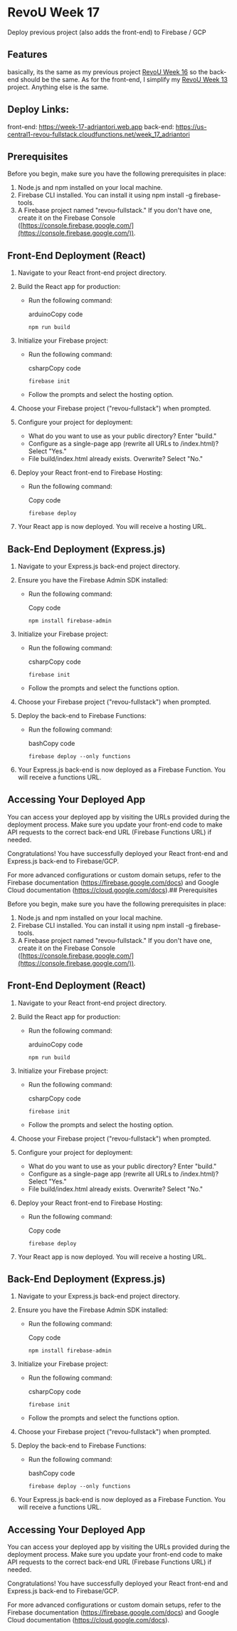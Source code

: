 # RevoU Week 17

Deploy previous project (also adds the front-end) to Firebase / GCP

## Features

basically, its the same as my previous project [RevoU Week 16](https://github.com/adriantori/RevoU-Week-16) so the back-end should be the same. As for the front-end, I simplify my [RevoU Week 13](https://github.com/adriantori/RevoU-Week-13) project. Anything else is the same.

## Deploy Links:

front-end: https://week-17-adriantori.web.app
back-end: https://us-central1-revou-fullstack.cloudfunctions.net/week_17_adriantori

## Prerequisites

Before you begin, make sure you have the following prerequisites in place:

1. Node.js and npm installed on your local machine.
2. Firebase CLI installed. You can install it using npm install -g firebase-tools.
3. A Firebase project named "revou-fullstack." If you don't have one, create it on the Firebase Console ([https://console.firebase.google.com/](https://console.firebase.google.com/)).

## Front-End Deployment (React)

1. Navigate to your React front-end project directory.

2. Build the React app for production:
   
   - Run the following command:
     
     arduinoCopy code
     
     `npm run build`

3. Initialize your Firebase project:
   
   - Run the following command:
     
     csharpCopy code
     
     `firebase init`
   
   - Follow the prompts and select the hosting option.

4. Choose your Firebase project ("revou-fullstack") when prompted.

5. Configure your project for deployment:
   
   - What do you want to use as your public directory? Enter "build."
   - Configure as a single-page app (rewrite all URLs to /index.html)? Select "Yes."
   - File build/index.html already exists. Overwrite? Select "No."

6. Deploy your React front-end to Firebase Hosting:
   
   - Run the following command:
     
     Copy code
     
     `firebase deploy`

7. Your React app is now deployed. You will receive a hosting URL.

## Back-End Deployment (Express.js)

1. Navigate to your Express.js back-end project directory.

2. Ensure you have the Firebase Admin SDK installed:
   
   - Run the following command:
     
     Copy code
     
     `npm install firebase-admin`

3. Initialize your Firebase project:
   
   - Run the following command:
     
     csharpCopy code
     
     `firebase init`
   
   - Follow the prompts and select the functions option.

4. Choose your Firebase project ("revou-fullstack") when prompted.

5. Deploy the back-end to Firebase Functions:
   
   - Run the following command:
     
     bashCopy code
     
     `firebase deploy --only functions`

6. Your Express.js back-end is now deployed as a Firebase Function. You will receive a functions URL.

## Accessing Your Deployed App

You can access your deployed app by visiting the URLs provided during the deployment process. Make sure you update your front-end code to make API requests to the correct back-end URL (Firebase Functions URL) if needed.

Congratulations! You have successfully deployed your React front-end and Express.js back-end to Firebase/GCP.

For more advanced configurations or custom domain setups, refer to the Firebase documentation (https://firebase.google.com/docs) and Google Cloud documentation (https://cloud.google.com/docs).## Prerequisites

Before you begin, make sure you have the following prerequisites in place:

1. Node.js and npm installed on your local machine.
2. Firebase CLI installed. You can install it using npm install -g firebase-tools.
3. A Firebase project named "revou-fullstack." If you don't have one, create it on the Firebase Console ([https://console.firebase.google.com/](https://console.firebase.google.com/)).

## Front-End Deployment (React)

1. Navigate to your React front-end project directory.

2. Build the React app for production:
   
   - Run the following command:
     
     arduinoCopy code
     
     `npm run build`

3. Initialize your Firebase project:
   
   - Run the following command:
     
     csharpCopy code
     
     `firebase init`
   
   - Follow the prompts and select the hosting option.

4. Choose your Firebase project ("revou-fullstack") when prompted.

5. Configure your project for deployment:
   
   - What do you want to use as your public directory? Enter "build."
   - Configure as a single-page app (rewrite all URLs to /index.html)? Select "Yes."
   - File build/index.html already exists. Overwrite? Select "No."

6. Deploy your React front-end to Firebase Hosting:
   
   - Run the following command:
     
     Copy code
     
     `firebase deploy`

7. Your React app is now deployed. You will receive a hosting URL.

## Back-End Deployment (Express.js)

1. Navigate to your Express.js back-end project directory.

2. Ensure you have the Firebase Admin SDK installed:
   
   - Run the following command:
     
     Copy code
     
     `npm install firebase-admin`

3. Initialize your Firebase project:
   
   - Run the following command:
     
     csharpCopy code
     
     `firebase init`
   
   - Follow the prompts and select the functions option.

4. Choose your Firebase project ("revou-fullstack") when prompted.

5. Deploy the back-end to Firebase Functions:
   
   - Run the following command:
     
     bashCopy code
     
     `firebase deploy --only functions`

6. Your Express.js back-end is now deployed as a Firebase Function. You will receive a functions URL.

## Accessing Your Deployed App

You can access your deployed app by visiting the URLs provided during the deployment process. Make sure you update your front-end code to make API requests to the correct back-end URL (Firebase Functions URL) if needed.

Congratulations! You have successfully deployed your React front-end and Express.js back-end to Firebase/GCP.

For more advanced configurations or custom domain setups, refer to the Firebase documentation (https://firebase.google.com/docs) and Google Cloud documentation (https://cloud.google.com/docs).

